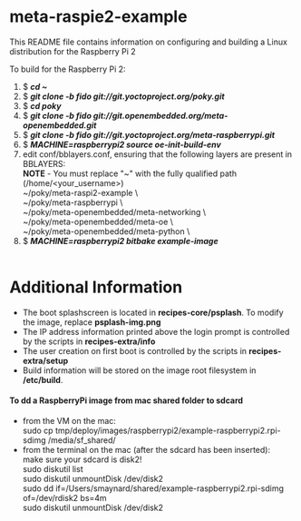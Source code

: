 meta-raspie2-example
====================

This README file contains information on configuring and building a Linux distribution for the Raspberry Pi 2

To build for the Raspberry Pi 2:<br>
1) $ <b><i>cd ~</i></b><br>
2) $ <b><i>git clone -b fido git://git.yoctoproject.org/poky.git</i></b><br>
5) $ <b><i>cd poky</i></b><br>
6) $ <b><i>git clone -b fido git://git.openembedded.org/meta-openembedded.git</i></b><br>
7) $ <b><i>git clone -b fido git://git.yoctoproject.org/meta-raspberrypi.git</i></b><br>
8) $ <b><i>MACHINE=raspberrypi2 source oe-init-build-env</i></b><br>
9) edit conf/bblayers.conf, ensuring that the following layers are present in BBLAYERS:<br>
<b>NOTE</b> - You must replace "~" with the fully qualified path (/home/&lt;your_username&gt;)<br>
  ~/poky/meta-raspi2-example \\<br>
  ~/poky/meta-raspberrypi \\<br>
  ~/poky/meta-openembedded/meta-networking \\<br>
  ~/poky/meta-openembedded/meta-oe \\<br>
  ~/poky/meta-openembedded/meta-python \\<br>
10) $ <b><i>MACHINE=raspberrypi2 bitbake example-image</i></b><br><br>


Additional Information
==============

- The boot splashscreen is located in <b>recipes-core/psplash</b>.  To modify the image, replace <b>psplash-img.png</b><br>
- The IP address information printed above the login prompt is controlled by the scripts in <b>recipes-extra/info</b><br>
- The user creation on first boot is controlled by the scripts in <b>recipes-extra/setup</b><br>
- Build information will be stored on the image root filesystem in <b>/etc/build</b>.

#### To dd a RaspberryPi image from mac shared folder to sdcard
- from the VM on the mac:<br>
sudo cp tmp/deploy/images/raspberrypi2/example-raspberrypi2.rpi-sdimg /media/sf_shared/<br>
- from the terminal on the mac (after the sdcard has been inserted):<br>
make sure your sdcard is disk2!<br>
sudo diskutil list<br>
sudo diskutil unmountDisk /dev/disk2<br>
sudo dd if=/Users/smaynard/shared/example-raspberrypi2.rpi-sdimg of=/dev/rdisk2 bs=4m<br>
sudo diskutil unmountDisk /dev/disk2<br>

